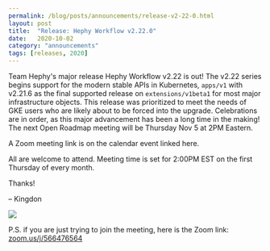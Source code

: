 ```yaml
---
permalink: /blog/posts/announcements/release-v2-22-0.html
layout: post
title:  "Release: Hephy Workflow v2.22.0"
date:   2020-10-02
category: "announcements"
tags: [releases, 2020]
---
```


Team Hephy's major release Hephy Workflow v2.22 is out!  The v2.22 series begins support for the modern stable APIs in Kubernetes, `apps/v1` with v2.21.6 as the final supported release on `extensions/v1beta1` for most major infrastructure objects. This release was prioritized to meet the needs of GKE users who are likely about to be forced into the upgrade. Celebrations are in order, as this major advancement has been a long time in the making! The next Open Roadmap meeting will be Thursday Nov 5 at 2PM Eastern.

A Zoom meeting link is on the calendar event linked here.

All are welcome to attend.  Meeting time is set for 2:00PM EST on the first Thursday of every month.

Thanks!

– Kingdon

<a target="_blank" href="https://calendar.google.com/event?action=TEMPLATE&amp;tmeid=MTA5aG5qM2Zpa2NlcnZ2OXA4aHVvOTlxMzFfMjAxOTAyMDdUMTkwMDAwWiBrcXBkaDAzMzZsbmU5OTJsZDNnNjBuOTZ0Y0Bn&amp;tmsrc=kqpdh0336lne992ld3g60n96tc%40group.calendar.google.com&amp;scp=ALL"><img border="0" src="https://www.google.com/calendar/images/ext/gc_button1_en.gif"></a>

P.S. if you are just trying to join the meeting, here is the Zoom link: [zoom.us/j/566476564](https://zoom.us/j/566476564)

[the docs]: https://docs.teamhephy.com/
[the docs mirror]: https://teamhephy.info/docs/workflow
[contributor guide]: https://teamhephy.info/docs/contributing/overview/
[teamhephy/workflow]: https://github.com/teamhephy/workflow
